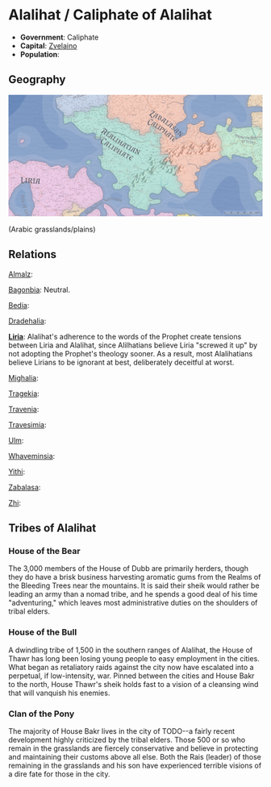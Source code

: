 # Alalihat / Caliphate of Alalihat

* **Government**: Caliphate
* **Capital**: [Zvelaino](/Cities/Zvelaino.md)
* **Population**: 


## Geography
![Alalihatian geography](Alalihat.jpeg)

(Arabic grasslands/plains)

## Relations
[Almalz](../Nations/Almalz.md):

[Bagonbia](../Nations/Bagonbia.md): Neutral.

[Bedia](../Nations/Bedia.md):

[Dradehalia](../Nations/Dradehalia.md):

**[Liria](../Nations/Liria.md)**: Alalihat's adherence to the words of the Prophet create tensions between Liria and Alalihat, since Alilhatians believe Liria "screwed it up" by not adopting the Prophet's theology sooner. As a result, most Alalihatians believe Lirians to be ignorant at best, deliberately deceitful at worst.

[Mighalia](../Nations/Mighalia.md):

[Tragekia](../Nations/Tragekia.md):

[Travenia](../Nations/Travenia.md):

[Travesimia](../Nations/Travesimia.md):

[Ulm](../Nations/Ulm.md):

[Whaveminsia](../Nations/Whaveminsia.md):

[Yithi](../Nations/Yithi.md): 

[Zabalasa](../Nations/Zabalasa.md):

[Zhi](../Nations/Zhi.md):

## Tribes of Alalihat

### House of the Bear
The 3,000 members of the House of Dubb are primarily herders, though they do have a brisk business harvesting aromatic gums from the Realms of the Bleeding Trees near the mountains. It is said their sheik would rather be leading an army than a nomad tribe, and he spends a good deal of his time "adventuring," which leaves most administrative duties on the shoulders of tribal elders.

### House of the Bull
A dwindling tribe of 1,500 in the southern ranges of Alalihat, the House of Thawr has long been losing young people to easy employment in the cities. What began as retaliatory raids against the city now have escalated into a perpetual, if low-intensity, war. Pinned between the cities and House Bakr to the north, House Thawr's sheik holds fast to a vision of a cleansing wind that will vanquish his enemies.

### Clan of the Pony
The majority of House Bakr lives in the city of TODO--a fairly recent development highly criticized by the tribal elders. Those 500 or so who remain in the grasslands are fiercely conservative and believe in protecting and maintaining their customs above all else. Both the Rais (leader) of those remaining in the grasslands and his son have experienced terrible visions of a dire fate for those in the city.


